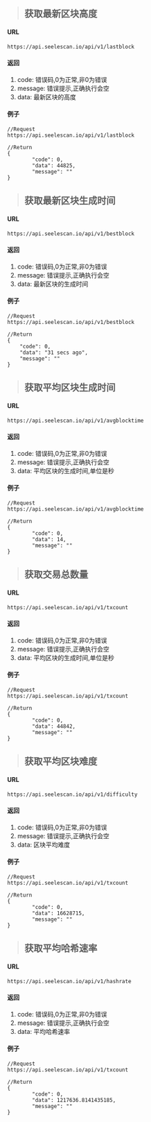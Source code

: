>## 获取最新区块高度
#### URL
	https://api.seelescan.io/api/v1/lastblock

#### 返回
1. code: 错误码,0为正常,非0为错误
2. message: 错误提示,正确执行会空
3. data: 最新区块的高度

#### 例子
	//Request
	https://api.seelescan.io/api/v1/lastblock
	
	//Return
	{
			"code": 0, 
			"data": 44825, 
			"message": ""
	}
	
>## 获取最新区块生成时间
#### URL
	https://api.seelescan.io/api/v1/bestblock
	
#### 返回
1. code: 错误码,0为正常,非0为错误
2. message: 错误提示,正确执行会空
3. data: 最新区块的生成时间

#### 例子
	//Request
	https://api.seelescan.io/api/v1/bestblock
	
	//Return
	{
        "code": 0, 
        "data": "31 secs ago", 
        "message": ""
	}
	
>## 获取平均区块生成时间
#### URL
	https://api.seelescan.io/api/v1/avgblocktime
	
#### 返回
1. code: 错误码,0为正常,非0为错误
2. message: 错误提示,正确执行会空
3. data: 平均区块的生成时间,单位是秒

#### 例子
	//Request
	https://api.seelescan.io/api/v1/avgblocktime
	
	//Return
	{
			"code": 0, 
			"data": 14, 
			"message": ""
	}
	

>## 获取交易总数量
#### URL
	https://api.seelescan.io/api/v1/txcount
	
#### 返回
1. code: 错误码,0为正常,非0为错误
2. message: 错误提示,正确执行会空
3. data: 平均区块的生成时间,单位是秒

#### 例子
	//Request
	https://api.seelescan.io/api/v1/txcount
	
	//Return
	{
			"code": 0, 
			"data": 44842, 
			"message": ""
	}
	
>## 获取平均区块难度
#### URL
	https://api.seelescan.io/api/v1/difficulty
	
#### 返回
1. code: 错误码,0为正常,非0为错误
2. message: 错误提示,正确执行会空
3. data: 区块平均难度

#### 例子
	//Request
	https://api.seelescan.io/api/v1/txcount
	
	//Return
	{
			"code": 0, 
			"data": 16628715, 
			"message": ""
	}
	
>## 获取平均哈希速率
#### URL
	https://api.seelescan.io/api/v1/hashrate
	
#### 返回
1. code: 错误码,0为正常,非0为错误
2. message: 错误提示,正确执行会空
3. data: 平均哈希速率

#### 例子
	//Request
	https://api.seelescan.io/api/v1/txcount
	
	//Return
	{
			"code": 0, 
			"data": 1217636.8141435185, 
			"message": ""
	}
	
